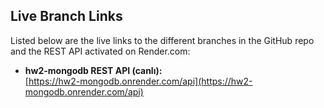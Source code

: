## Live Branch Links
Listed below are the live links to the different branches in the GitHub repo and the REST API activated on Render.com:

 - **hw2-mongodb REST API (canlı):**  
    [https://hw2-mongodb.onrender.com/api](https://hw2-mongodb.onrender.com/api)
